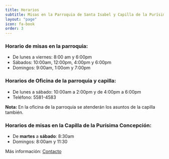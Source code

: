 ```yaml
---
title: Horarios
subtitle: Misas en la Parroquia de Santa Isabel y Capilla de la Purísima Concepción
layout: "page"
icon: fa-book
order: 3
---
```


### Horario de **misas en la parroquia**:

+ De lunes a viernes: 8:00 am y 6:00pm
+ Sábados: 10:00am, 12:00pm, 4:00pm y 6:00pm
+ Domingos: 9:00am, 1:00om y 7:00pm

### Horarios de Oficina de la parroquia y capilla:

+ De lunes a sábado: 10:00am a 2:00pm y de 4:00pm a 6:00pm
+ Teléfono: 5581-4583

**Nota:** En la oficina de la parroquia se atenderán los asuntos de la capilla también.

### Horarios de **misas en la Capilla de la Purísima Concepción**: 

+ De **martes** a **sábado**: 8:30am
+ Domingos: 8:00am y 11:30


Más información: [Contacto](#contacto)
